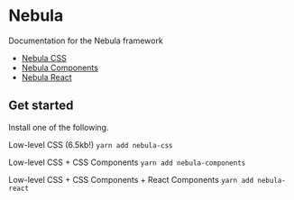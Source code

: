 # Nebula

Documentation for the Nebula framework
* [Nebula CSS](https://github.com/rbrtsmith/nebula-css)
* [Nebula Components](https://github.com/rbrtsmith/nebula-css)
* [Nebula React](https://github.com/rbrtsmith/nebula-css)

## Get started
Install one of the following.

Low-level CSS (6.5kb!)
`yarn add nebula-css`

Low-level CSS + CSS Components
`yarn add nebula-components`

Low-level CSS + CSS Components + React Components
`yarn add nebula-react`
